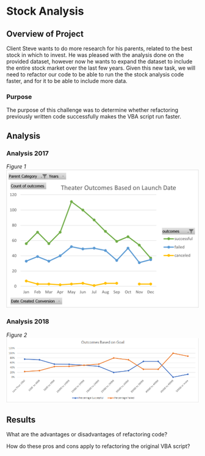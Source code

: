 # Stock Analysis

## Overview of Project
Client Steve wants to do more research for his parents, related to the best stock in which to invest. He was pleased with the analysis done on the provided dataset, however now he wants to expand the dataset to include the entire stock market over the last few years. Given this new task, we will need to refactor our code to be able to run the the stock analysis code faster, and for it to be able to include more data.

### Purpose 
 The purpose of this challenge was to determine whether refactoring previously written code successfully makes the VBA script run faster.

## Analysis

### Analysis 2017



*Figure 1*
![Theater_Outcomes_vs_Launch](https://github.com/maureengamache/Module-1-Challenge/blob/main/Theater_Outcomes_vs_Launch.png)

### Analysis 2018
 

*Figure 2*
![Outcomes_vs_Goals](https://github.com/maureengamache/Module-1-Challenge/blob/main/Outcomes_vs_Goals.png)
 

## Results

What are the advantages or disadvantages of refactoring code?

How do these pros and cons apply to refactoring the original VBA script?

